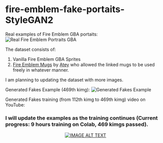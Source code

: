 # fire-emblem-fake-portaits-StyleGAN2

Real examples of Fire Emblem GBA portaits:
![Real Fire Emblem Portraits GBA](https://raw.githubusercontent.com/mphirke/fire-emblem-fake-portaits-GBA/master/media/Reals_example.png)

The dataset consists of:
1. Vanilla Fire Emblem GBA Sprites
2. [Fire Emblem Mugs](https://www.deviantart.com/atey/art/Fire-Emblem-Mugs-216376087) by [Atey](https://www.deviantart.com/atey) who allowed the linked mugs to be used freely in whatever manner.

I am planning to updating the dataset with more images.


Generated Fakes Example (469th kimg):
![Generated Fakes Example](https://raw.githubusercontent.com/mphirke/fire-emblem-fake-portaits-GBA/master/media/fakes0469_example.png)

Generated Fakes training (from 112th kimg to 469th kimg) video on YouTube:
### I will update the examples as the training continues (Current progress: 9 hours training on Colab, 469 kimgs passed). 

<div align="center">
  <a href="https://www.youtube.com/watch?v=mLYMi5cOCaw"><img src="https://www.dropbox.com/s/j4fvh1rxqtjcr3y/FE_video_thumbnail.png?raw=1" alt="IMAGE ALT TEXT"></a>
</div>

